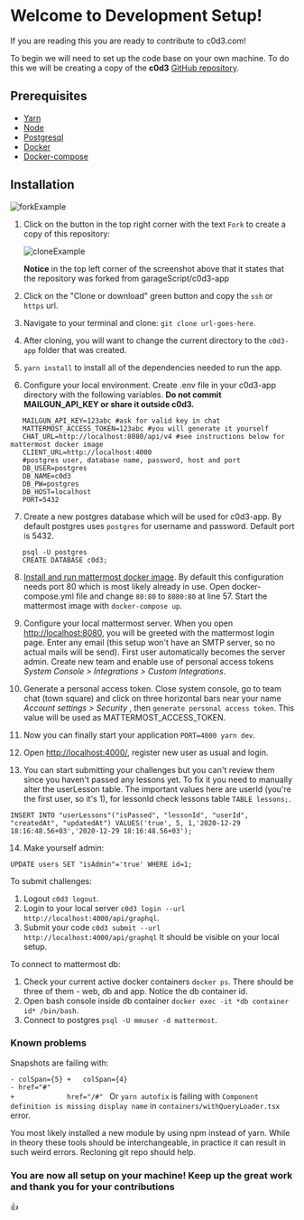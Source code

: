 # Welcome to Development Setup!

If you are reading this you are ready to contribute to c0d3.com!

To begin we will need to set up the code base on your own machine. To do this we will be creating a copy of the **c0d3** [GitHub repository](https://github.com/garageScript/c0d3-app).

## Prerequisites

- [Yarn](https://classic.yarnpkg.com/en/)
- [Node](https://nodejs.org/en/)
- [Postgresql](https://www.postgresql.org/download/)
- [Docker](https://docs.docker.com/get-docker/)
- [Docker-compose](https://docs.docker.com/compose/install/)

## Installation

![forkExample](developmentSetup/forkExample.png)

1. Click on the button in the top right corner with the text `Fork` to create a copy of this repository:

   ![cloneExample](developmentSetup/cloneExample.png)

   **Notice** in the top left corner of the screenshot above that it states that the repository was forked from garageScript/c0d3-app

2. Click on the "Clone or download" green button and copy the `ssh` or `https` url.

3. Navigate to your terminal and clone: `git clone url-goes-here`.

4. After cloning, you will want to change the current directory to the `c0d3-app` folder that was created.

5. `yarn install` to install all of the dependencies needed to run the app.

6. Configure your local environment. Create .env file in your c0d3-app directory with the following variables.
 **Do not commit MAILGUN_API_KEY or share it outside c0d3.**
```
   MAILGUN_API_KEY=123abc #ask for valid key in chat
   MATTERMOST_ACCESS_TOKEN=123abc #you will generate it yourself
   CHAT_URL=http://localhost:8080/api/v4 #see instructions below for mattermost docker image
   CLIENT_URL=http://localhost:4000
   #postgres user, database name, password, host and port
   DB_USER=postgres
   DB_NAME=c0d3
   DB_PW=postgres
   DB_HOST=localhost
   PORT=5432
```

7. Create a new postgres database which will be used for c0d3-app. By default postgres uses `postgres` for username and password. Default port is 5432.
```
   psql -U postgres
   CREATE DATABASE c0d3;
```

8. [Install and run mattermost docker image](https://docs.mattermost.com/install/prod-docker.html). By default this configuration needs port 80 which is most likely already in use. Open docker-compose.yml file and change `80:80` to `8080:80` at line 57. Start the mattermost image with `docker-compose up`.

9. Configure your local mattermost server. When you open [http://localhost:8080](http://localhost:8080), you will be greeted with the mattermost login page. Enter any email (this setup won't have an SMTP server, so no actual mails will be send). First user automatically becomes the server admin. Create new team and enable use of personal access tokens *System Console > Integrations > Custom Integrations*.

10. Generate a personal access token. Close system console, go to team chat (town square) and click on three horizontal bars near your name *Account settings > Security* , then `generate personal access token`. This value will be used as MATTERMOST_ACCESS_TOKEN.

11. Now you can finally start your application `PORT=4000 yarn dev`.

12. Open [http://localhost:4000/](http://localhost:4000/), register new user as usual and login.

13. You can start submitting your challenges but you can't review them since you haven't passed any lessons yet. To fix it you need to manually alter the userLesson table. The important values here are userId (you're the first user, so it's 1), for lessonId check lessons table `TABLE lessons;`.
```
INSERT INTO "userLessons"("isPassed", "lessonId", "userId", "createdAt", "updatedAt") VALUES('true', 5, 1,'2020-12-29 18:16:48.56+03','2020-12-29 18:16:48.56+03');
```

14. Make yourself admin:
```
UPDATE users SET "isAdmin"='true' WHERE id=1;
```


To submit challenges:
1. Logout `c0d3 logout`.
2. Login to your local server `c0d3 login --url http://localhost:4000/api/graphql`.
3. Submit your code `c0d3 submit --url http://localhost:4000/api/graphql`
It should be visible on your local setup.

To connect to mattermost db:
1. Check your current active docker containers `docker ps`. There should be three of them - web, db and app. Notice the db container id.
2. Open bash console inside db container `docker exec -it *db container id* /bin/bash`.
3. Connect to postgres `psql -U mmuser -d mattermost`.


### Known problems

Snapshots are failing with:

`
    - colSpan={5} +   colSpan={4}     `                                                    
`
                      - href="#"                                                             +             href="/#" 
                      `
Or `yarn autofix` is failing with `Component definition is missing display name` in `containers/withQueryLoader.tsx` error.

You most likely installed a new module by using npm instead of yarn. While in theory these tools should be interchangeable, in practice it can result in such weird errors. Recloning git repo should help.  
  

### You are now all setup on your machine! Keep up the great work and thank you for your contributions 
👍